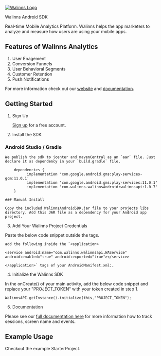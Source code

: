 [![Walinns Logo](https://walinns.com/wp-content/uploads/2018/02/walinns.png)](https:walinns.com)


Walinns Android SDK  

Real-time Mobile Analytics Platform. Walinns helps the app marketers to analyze and measure how users are using your mobile apps. 

## Features of Walinns Analytics 

1. User Enagement 
2. Conversion Funnels
3. User Behavioral Segments
4. Customer Retention
5. Push Notifications


For more information check out our [website](https://walinns.com "Walinns") and [documentation](https://walinns.com/docs/ "Walinns Technical Documentation").

## Getting Started

1. Sign Up

    [Sign up](https://app.walinns.com/sign-up) for a free account.  
    
2.  Install the SDK
### Android Studio / Gradle     
        
    We publish the sdk to jcenter and mavenCentral as an `aar` file. Just declare it as dependency in your `build.gradle` file.     
        
        dependencies {      
              implementation 'com.google.android.gms:play-services-gcm:11.0.1'
              implementation 'com.google.android.gms:play-services:11.0.1'
              implementation 'com.walinns.walinnsAndroid:walinnsapi:1.0.7'
        }       

    ### Manual Install

    Copy the included WalinnsAndroidSDK.jar file to your projects libs directory. Add this JAR file as a dependency for your Android app project.
    
  3. Add Your Walinns Project Credentials
 
 Paste the below code snippet outside the <application></application> tags. 
 
 <uses-permission android:name="android.permission.INTERNET"/>
 <uses-permission android:name="android.permission.ACCESS_NETWORK_STATE" />
 <uses-permission android:name="android.permission.BLUETOOTH" />
 <uses-permission android:name="android.permission.GET_ACCOUNTS" />
 <uses-permission android:name="android.permission.GET_TASKS"/>
 <uses-permission android:name="android.permission.READ_PROFILE"/>
 <uses-permission android:name="android.permission.READ_CONTACTS"/>
 <uses-permission android:name="android.permission.READ_PHONE_STATE"/>
 <uses-permission android:name="android.permission.ACCESS_FINE_LOCATION"/>
 <uses-permission android:name="android.permission.ACCESS_COARSE_LOCATION"/>
 <uses-permission android:name="android.permission.ACCESS_WIFI_STATE"/>

    add the following inside the `<application>
    
    <service android:name="com.walinns.walinnsapi.WAService" android:enabled="true" android:exported="true"></service>
    
    </application>` tags of your AndroidManifest.xml:. 
  
    
    
  4. Initialize the Walinns SDK 
  
In the onCreate() of your main activity, add the below code snippet and replace your "PROJECT_TOKEN" with your token created in step 1.
  
    WalinnsAPI.getInstance().initialize(this,"PROJECT_TOKEN");
  
    
   5. Documentation 
   
   Please see our [full documentation here](httpss://walinns.com/docs/) for more information how to track sessions, screen name and events. 
   
   ## Example Usage
Checkout the example StarterProject.
